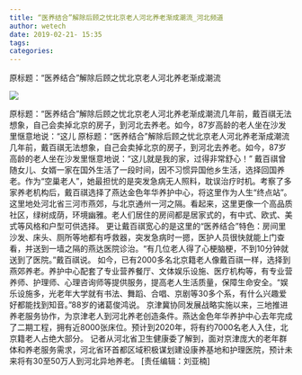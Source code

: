 ```yaml
---
title: “医养结合”解除后顾之忧北京老人河北养老渐成潮流_河北频道
author: wetech
date: 2019-02-21- 15:35
tags: 
categories: 
---
```

原标题：“医养结合”解除后顾之忧北京老人河北养老渐成潮流
<!-- more -->
                
<img align="center" border="0" src="http://p2.ifengimg.com/a/2016/0810/204c433878d5cf9size1_w16_h16.png" />
                
            
原标题：“医养结合”解除后顾之忧北京老人河北养老渐成潮流几年前，戴百祺无法想象，自己会卖掉北京的房子，到河北去养老。如今，87岁高龄的老人坐在沙发里惬意地说：“这儿
原标题：“医养结合”解除后顾之忧北京老人河北养老渐成潮流
几年前，戴百祺无法想象，自己会卖掉北京的房子，到河北去养老。如今，87岁高龄的老人坐在沙发里惬意地说：“这儿就是我的家，过得非常舒心！”
戴百祺曾随女儿、女婿一家在国外生活了一段时间，因不习惯异国他乡生活，选择回国养老。作为“空巢老人”，她最担忧的是突发急病无人照料，耽误治疗时机。考察了多家养老机构后，戴百祺选择了燕达金色年华养护中心，将这里作为人生“终点站”。
这里地处河北省三河市燕郊，与北京通州一河之隔。看起来，这里更像一个高品质社区，绿树成荫，环境幽雅。老人们居住的房间都是居家式的，有中式、欧式、美式等风格和户型可供选择。
更让戴百祺宽心的是这里的“医养结合”特色：房间里沙发、床头、厕所等地都有呼救器，突发急病时一摁，医护人员很快就能上门查看，并送到一墙之隔的燕达医院诊治。“有几位老人得了心梗脑梗，不到10分钟就送到了医院。”戴百祺说。
如今，已有2000多名北京籍老人像戴百祺一样，选择到燕郊养老。养护中心配套了专业营养餐厅、文体娱乐设施、医疗机构等，有专业营养师、护理师、心理咨询师等提供服务，提高老人生活质量，保障生命安全。“娱乐设施多，光老年大学就有书法、舞蹈、合唱、京剧等30多个系，有什么兴趣爱好都能找到知音。”88岁的诸葛俊鸿说。
京津冀协同发展战略实施以来，三地推进养老服务协作，为京津老人到河北养老创造条件。燕达金色年华养护中心去年完成了二期工程，拥有近8000张床位。预计到2020年，将有约7000名老人入住，北京籍老人占绝大部分。
记者从河北省卫生健康委了解到，面对京津庞大的老年群体和养老服务需求，河北省环首都区域积极谋划建设康养基地和护理医院，预计未来将有30至50万人到河北异地养老。
[责任编辑：刘亚楠]
            
